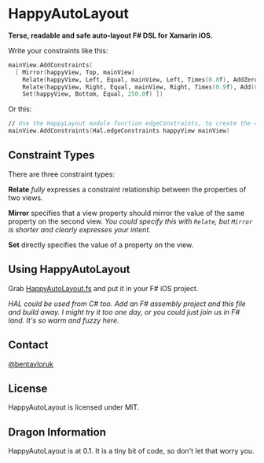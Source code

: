 HappyAutoLayout
===========

**Terse, readable and safe auto-layout F# DSL for Xamarin iOS.**

Write your constraints like this:

```FSharp
mainView.AddConstraints(
  [ Mirror(happyView, Top, mainView)
    Relate(happyView, Left, Equal, mainView, Left, Times(0.8f), AddZero)
    Relate(happyView, Right, Equal, mainView, Right, Times(0.9f), Add(0.5f))
    Set(happyView, Bottom, Equal, 250.0f) ])
```    

Or this:

```FSharp
// Use the HappyLayout module function edgeConstraints, to create the 4 constraints I need.
mainView.AddConstraints(Hal.edgeConstraints happyView mainView)
```

## Constraint Types

There are three constraint types:

**Relate** *fully* expresses a constraint relationship between the properties of two views.

**Mirror** specifies that a view property should mirror the value of the same property on the second view.  *You could specify this with `Relate`, but `Mirror` is shorter and clearly expresses your intent.*

**Set** directly specifies the value of a property on the view.

## Using HappyAutoLayout

Grab [HappyAutoLayout.fs](https://github.com/bentayloruk/HappyAutoLayout/blob/master/HappyAutoLayout.fs) and put it in your F# iOS project.

*HAL could be used from C# too.  Add an F# assembly project and this file and build away.  I might try it too one day, or you could just join us in F# land.  It's so warm and fuzzy here.*

## Contact

[@bentayloruk](https://twitter.com/bentayloruk)

## License

HappyAutoLayout is licensed under MIT.

## Dragon Information

HappyAutoLayout is at 0.1.  It is a tiny bit of code, so don't let that worry you.
